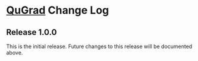 # [QuGrad](README.md) Change Log

## Release 1.0.0

This is the initial release. Future changes to this release will be documented above.